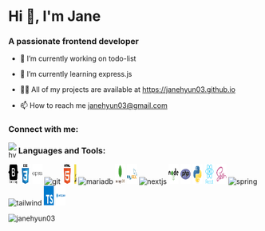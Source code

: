 <h1 align="left">Hi 👋, I'm Jane</h1>
<h3 align="left">A passionate frontend developer</h3>

 - 🔭 I’m currently working on todo-list

- 🌱 I’m currently learning express.js

- 👨‍💻 All of my projects are available at https://janehyun03.github.io

- 📫 How to reach me janehyun03@gmail.com

<h3 align="left">Connect with me:</h3>
<p align="left">
<a href="https://www.linkedin.com/in/developer-jane/" target="blank"><img align="left" src="https://raw.githubusercontent.com/rahuldkjain/github-profile-readme-generator/master/src/images/icons/Social/linked-in-alt.svg" alt="hyun8503" height="30" width="20" /></a>
</p>

<h3 align="left">Languages and Tools:</h3>
<p align="left"> 
 <img src="https://raw.githubusercontent.com/devicons/devicon/master/icons/bootstrap/bootstrap-plain-wordmark.svg" alt="bootstrap" width="20" height="40"/>
 <img src="https://raw.githubusercontent.com/devicons/devicon/master/icons/css3/css3-original-wordmark.svg" alt="css3" width="20" height="40"/> 
 <img src="https://raw.githubusercontent.com/devicons/devicon/master/icons/express/express-original-wordmark.svg" alt="express" width="20" height="40"/> 
 <img src="https://www.vectorlogo.zone/logos/git-scm/git-scm-icon.svg" alt="git" width="20" height="40"/> 
 <img src="https://raw.githubusercontent.com/devicons/devicon/master/icons/html5/html5-original-wordmark.svg" alt="html5" width="20" height="40"/> 
 <img src="https://raw.githubusercontent.com/devicons/devicon/master/icons/javascript/javascript-original.svg" alt="javascript" width="4 f0" height="40"/> 
 <img src="https://www.vectorlogo.zone/logos/mariadb/mariadb-icon.svg" alt="mariadb" width="20" height="40"/> 
 <img src="https://raw.githubusercontent.com/devicons/devicon/master/icons/mongodb/mongodb-original-wordmark.svg" alt="mongodb" width="20" height="40"/> 
 <img src="https://raw.githubusercontent.com/devicons/devicon/master/icons/mysql/mysql-original-wordmark.svg" alt="mysql" width="20" height="40"/> 
 <img src="https://cdn.worldvectorlogo.com/logos/nextjs-2.svg" alt="nextjs" width="20" height="40"/> 
 <img src="https://raw.githubusercontent.com/devicons/devicon/master/icons/nodejs/nodejs-original-wordmark.svg" alt="nodejs" width="20" height="40"/> 
 <img src="https://raw.githubusercontent.com/devicons/devicon/master/icons/php/php-original.svg" alt="php" width="20" height="40"/>  
 <img src="https://raw.githubusercontent.com/devicons/devicon/master/icons/python/python-original.svg" alt="python" width="20" height="40"/> 
 <img src="https://raw.githubusercontent.com/devicons/devicon/master/icons/react/react-original-wordmark.svg" alt="react" width="20" height="40"/> 
 <img src="https://raw.githubusercontent.com/devicons/devicon/master/icons/sass/sass-original.svg" alt="sass" width="20" height="40"/> 
 <img src="https://www.vectorlogo.zone/logos/springio/springio-icon.svg" alt="spring" width="20" height="40"/> 
 <img src="https://www.vectorlogo.zone/logos/tailwindcss/tailwindcss-icon.svg" alt="tailwind" width="20" height="40"/> 
 <img src="https://raw.githubusercontent.com/devicons/devicon/master/icons/typescript/typescript-original.svg" alt="typescript" width="20" height="40"/> 
 <img src="https://raw.githubusercontent.com/devicons/devicon/d00d0969292a6569d45b06d3f350f463a0107b0d/icons/webpack/webpack-original-wordmark.svg" alt="webpack" width="20" height="40"/> 
</p>

<p align="left"><img align="left" src="https://github-readme-stats.vercel.app/api/top-langs?username=janehyun03&show_icons=true&locale=en&layout=compact" alt="janehyun03" /></p>
